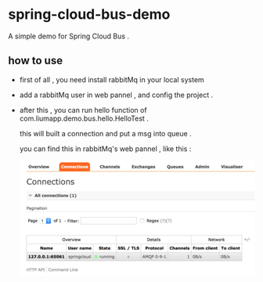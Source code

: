 # spring-cloud-bus-demo
A simple demo for Spring Cloud Bus . 

## how to use 

* first of all , you need install rabbitMq in your local system 

* add a rabbitMq user in web pannel , and config the project .

* after this , you can run hello function of com.liumapp.demo.bus.hello.HelloTest . 

    this will built a connection and put a msg into queue . 
    
    you can find this in rabbitMq's web pannel , like this : 
    
    ![connections.jpg](https://github.com/liumapp/spring-cloud-bus-demo/blob/master/pic/connections.jpg) 
    
    